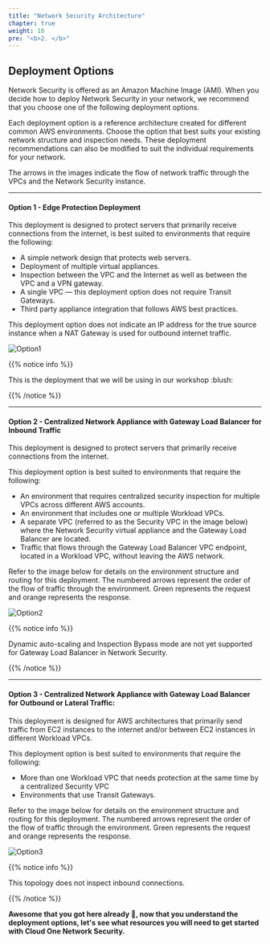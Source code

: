 ```yaml
---
title: "Network Security Architecture"
chapter: true
weight: 10
pre: "<b>2. </b>"
---
```


## Deployment Options 

Network Security is offered as an Amazon Machine Image (AMI). When you decide how to deploy Network Security in your network, we recommend that you choose one of the following deployment options.

Each deployment option is a reference architecture created for different common AWS environments. Choose the option that best suits your existing network structure and inspection needs. These deployment recommendations can also be modified to suit the individual requirements for your network.

The arrows in the images indicate the flow of network traffic through the VPCs and the Network Security instance.

---

#### Option 1 - Edge Protection Deployment

This deployment is designed to protect servers that primarily receive connections from the internet, is best suited to environments that require the following:

* A simple network design that protects web servers.
* Deployment of multiple virtual appliances.
* Inspection between the VPC and the Internet as well as between the VPC and a VPN gateway.
* A single VPC — this deployment option does not require Transit Gateways.
* Third party appliance integration that follows AWS best practices.

This deployment option does not indicate an IP address for the true source instance when a NAT Gateway is used for outbound internet traffic.

![Option1](/images/option1.png)

{{% notice info %}}
<p style='text-align: left;'>
This is the deployment that we will be using in our workshop :blush:
</p>
{{% /notice %}}

---

#### Option 2 - Centralized Network Appliance with Gateway Load Balancer for Inbound Traffic

This deployment is designed to protect servers that primarily receive connections from the internet.

This deployment option is best suited to environments that require the following:

* An environment that requires centralized security inspection for multiple VPCs across different AWS accounts.
* An environment that includes one or multiple Workload VPCs.
* A separate VPC (referred to as the Security VPC in the image below) where the Network Security virtual appliance and the Gateway Load Balancer are located.
* Traffic that flows through the Gateway Load Balancer VPC endpoint, located in a Workload VPC, without leaving the AWS network.

Refer to the image below for details on the environment structure and routing for this deployment. The numbered arrows represent the order of the flow of traffic through the environment. Green represents the request and orange represents the response.

![Option2](/images/option2.png)

{{% notice info %}}
<p style='text-align: left;'>
Dynamic auto-scaling and Inspection Bypass mode are not yet supported for Gateway Load Balancer in Network Security.
</p>
{{% /notice %}}

---

#### Option 3 - Centralized Network Appliance with Gateway Load Balancer for Outbound or Lateral Traffic:

This deployment is designed for AWS architectures that primarily send traffic from EC2 instances to the internet and/or between EC2 instances in different Workload VPCs.

This deployment option is best suited to environments that require the following:

* More than one Workload VPC that needs protection at the same time by a centralized Security VPC
* Environments that use Transit Gateways.

Refer to the image below for details on the environment structure and routing for this deployment. The numbered arrows represent the order of the flow of traffic through the environment. Green represents the request and orange represents the response.

![Option3](/images/option3.png)

{{% notice info %}}
<p style='text-align: left;'>
This topology does not inspect inbound connections.
</p>
{{% /notice %}}


**Awesome that you got here already :clap:, now that you understand the deployment options, let's see what resources you will need to get started with Cloud One Network Security.**